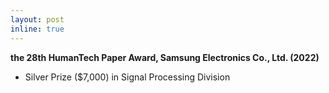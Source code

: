 ```yaml
---
layout: post
inline: true
---
```


**the 28th HumanTech Paper Award, Samsung Electronics Co., Ltd. (2022)**
- Silver Prize ($7,000) in Signal Processing Division